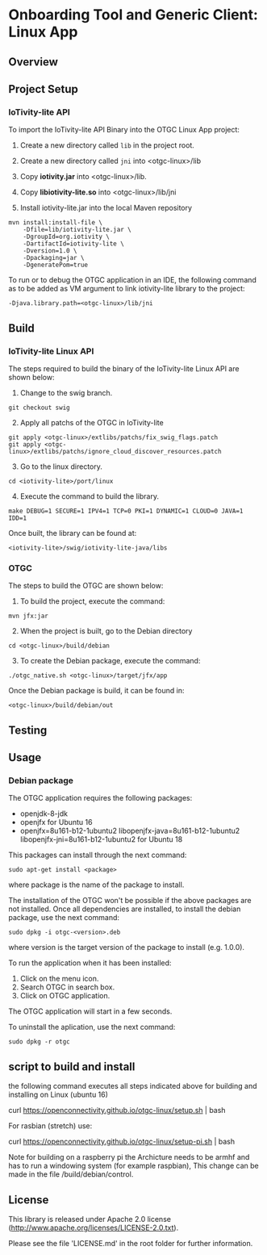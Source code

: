 <!---
  ~ //******************************************************************
  ~ //
  ~ // Copyright 2018 DEKRA Testing and Certification, S.A.U. All Rights Reserved.
  ~ //
  ~ //******************************************************************
  ~ //
  ~ // Licensed under the Apache License, Version 2.0 (the "License");
  ~ // you may not use this file except in compliance with the License.
  ~ // You may obtain a copy of the License at
  ~ //
  ~ //      http://www.apache.org/licenses/LICENSE-2.0
  ~ //
  ~ // Unless required by applicable law or agreed to in writing, software
  ~ // distributed under the License is distributed on an "AS IS" BASIS,
  ~ // WITHOUT WARRANTIES OR CONDITIONS OF ANY KIND, either express or implied.
  ~ // See the License for the specific language governing permissions and
  ~ // limitations under the License.
  ~ //
  ~ //******************************************************************
  --->
# Onboarding Tool and Generic Client: Linux App
  
## Overview

## Project Setup
### IoTivity-lite API
To import the IoTivity-lite API Binary into the OTGC Linux App project:

1. Create a new directory called `lib` in the project root.

2. Create a new directory called `jni` into &lt;otgc-linux>/lib

3. Copy **iotivity.jar** into &lt;otgc-linux>/lib.

4. Copy **libiotivity-lite.so** into &lt;otgc-linux>/lib/jni

5. Install iotivity-lite.jar into the local Maven repository
```
mvn install:install-file \
    -Dfile=lib/iotivity-lite.jar \
    -DgroupId=org.iotivity \
    -DartifactId=iotivity-lite \
    -Dversion=1.0 \
    -Dpackaging=jar \
    -DgeneratePom=true
```

To run or to debug the OTGC application in an IDE, the following command as to be added as VM argument to link iotivity-lite library to the project:
```
-Djava.library.path=<otgc-linux>/lib/jni
```



## Build
### IoTivity-lite Linux API

The steps required to build the binary of the IoTivity-lite Linux API are shown below:

1. Change to the swig branch.
```
git checkout swig
```
2. Apply all patchs of the OTGC in IoTivity-lite
```
git apply <otgc-linux>/extlibs/patchs/fix_swig_flags.patch
git apply <otgc-linux>/extlibs/patchs/ignore_cloud_discover_resources.patch
```
3. Go to the linux directory.
```
cd <iotivity-lite>/port/linux
```
4. Execute the command to build the library.
```
make DEBUG=1 SECURE=1 IPV4=1 TCP=0 PKI=1 DYNAMIC=1 CLOUD=0 JAVA=1 IDD=1
```

Once built, the library can be found at:
```
<iotivity-lite>/swig/iotivity-lite-java/libs
```

### OTGC

The steps to build the OTGC are shown below:

1. To build the project, execute the command:
```
mvn jfx:jar
```
2. When the project is built, go to the Debian directory
```
cd <otgc-linux>/build/debian
```
3. To create the Debian package, execute the command:
```
./otgc_native.sh <otgc-linux>/target/jfx/app
```

Once the Debian package is build, it can be found in:
```
<otgc-linux>/build/debian/out
```
 
## Testing
  
## Usage
### Debian package
The OTGC application requires the following packages:

- openjdk-8-jdk
- openjfx for Ubuntu 16
- openjfx=8u161-b12-1ubuntu2 libopenjfx-java=8u161-b12-1ubuntu2 libopenjfx-jni=8u161-b12-1ubuntu2 for Ubuntu 18

This packages can install through the next command:

    sudo apt-get install <package>
    
where package is the name of the package to install.

The installation of the OTGC won't be possible if the above packages are not installed. Once all dependencies are installed, to install the debian package, use the next command:

    sudo dpkg -i otgc-<version>.deb

where version is the target version of the package to install (e.g. 1.0.0).



To run the application when it has been installed:
1.  Click on the menu icon.
2.  Search OTGC in search box.
3.  Click on OTGC application.

The OTGC application will start in a few seconds.

To uninstall the aplication, use the next command:

    sudo dpkg -r otgc
  
## script to build and install
the following command executes all steps indicated above for building and installing on Linux (ubuntu 16)


   curl https://openconnectivity.github.io/otgc-linux/setup.sh | bash
   
 
For rasbian (stretch) use:

 curl https://openconnectivity.github.io/otgc-linux/setup-pi.sh | bash
   
 
Note for building on a raspberry pi the Archicture needs to be armhf and has to run a windowing system
(for example raspbian),
This change can be made in the file /build/debian/control.
  
## License

This library is released under Apache 2.0 license (http://www.apache.org/licenses/LICENSE-2.0.txt).

Please see the file 'LICENSE.md' in the root folder for further information.
